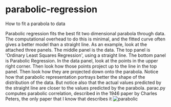 # parabolic-regression
How to fit a parabola to data

Parabolic regression fits the best fit two dimensional parabola through data. The computational overhead to do this is minimal, and the fitted curve often gives a better model than a straight line. As an example, look at the attached three panels. The middle panel is the data. The top panel is 'Ordinary Least Squares Regression', using a straight line. The bottom panel is Parabolic Regression. In the data panel, look at the points in the upper right corner. Then look how those points project up to the line in the top panel. Then look how they are projected down onto the parabola. Notice how that parabolic representation portrays better the shape of the distribution of the data. But notice also that the actual values predicted by the straight line are closer to the values predicted by the parabola.
  parac.py computes parabolic correlation, described in the 1946 paper by Charles Peters, the only paper that I know that describes it
![parabolic](https://user-images.githubusercontent.com/24655619/120386180-4e84c700-c2f6-11eb-8b07-b1203633dde6.png)

